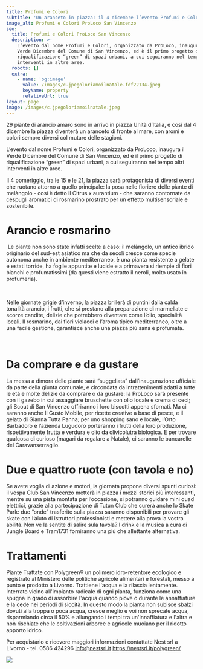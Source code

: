 ```yaml
---
title: Profumi e Colori
subtitle: 'Un aranceto in piazza: il 4 dicembre l’evento Profumi e Colori'
image_alt: Profumi e Colori ProLoco San Vincenzo
seo:
  title: Profumi e Colori ProLoco San Vincenzo
  description: >-
    L’evento dal nome Profumi e Colori, organizzato da ProLoco, inaugura il
    Verde Dicembre del Comune di San Vincenzo, ed è il primo progetto di
    riqualificazione “green” di spazi urbani, a cui seguiranno nel tempo altri
    interventi in altre aree. 
  robots: []
  extra:
    - name: 'og:image'
      value: /images/c.jpegoloriamoilnatale-fdf22134.jpeg
      keyName: property
      relativeUrl: true
layout: page
image: /images/c.jpegoloriamoilnatale.jpeg
---
```

29 piante di arancio amaro sono in arrivo in piazza Unità d’Italia, e così dal 4 dicembre la piazza diventerà un aranceto di fronte al mare, con aromi e colori sempre diversi col mutare delle stagioni. 

L’evento dal nome Profumi e Colori, organizzato da ProLoco, inaugura il Verde Dicembre del Comune di San Vincenzo, ed è il primo progetto di riqualificazione “green” di spazi urbani, a cui seguiranno nel tempo altri interventi in altre aree. 

Il 4 pomeriggio, tra le 15 e le 21, la piazza sarà protagonista di diversi eventi che ruotano attorno a quello principale: la posa nelle fioriere delle piante di melàngolo - così è detto il Citrus x aurantium - che saranno contornate da cespugli aromatici di rosmarino prostrato per un
effetto multisensoriale e sostenibile. 

# Arancio e rosmarino

 Le piante non sono state infatti scelte a caso: il melàngolo, un antico ibrido originario del sud-est asiatico ma che da secoli cresce come specie autonoma anche in ambiente mediterraneo, è una pianta resistente a gelate e estati torride, ha foglie appuntite e lucide e a primavera si riempie di fiori bianchi e profumatissimi (da questi viene estratto il neroli, molto usato in profumeria).

 

Nelle giornate grigie d’inverno, la piazza brillerà di puntini dalla calda tonalità arancio, i frutti, che si prestano alla preparazione di marmellate e scorze candite, delizie che potrebbero diventare come l’olio, specialità locali. Il rosmarino, dai fiori violacei e l’aroma tipico mediterraneo, oltre a una facile gestione, garantisce anche una piazza più sana e profumata.

 

# Da comprare e da gustare

La messa a dimora delle piante sarà “suggellata” dall’inaugurazione ufficiale da parte della giunta comunale, e circondata da intrattenimenti adatti a tutte le età e molte delizie da comprare o da gustare: la ProLoco sarà presente con il gazebo in cui assaggiare bruschette con olio
locale e crema di ceci; gli Scout di San Vincenzo offriranno i loro biscotti appena sfornati. Ma ci saranno anche Il Gusto Mobile, per ricette creative a base di pesce, e il gelato di Gianna Tutta Panna; per uno shopping sano e locale, l’Orto Barbadoro e l’azienda Lugudoro porteranno i frutti della loro produzione, rispettivamente frutta e verdura e olio da olivicolutra biologica. E per trovare qualcosa di curioso (magari da regalare a Natale), ci saranno le bancarelle del Caravanserraglio. 

# Due e quattro ruote (con tavola e no)

Se avete voglia di azione e motori, la giornata propone diversi spunti curiosi: il vespa Club San Vincenzo metterà in piazza i mezzi storici più interessanti, mentre su una pista montata per l’occasione, si potranno guidare mini quad elettrici, grazie alla partecipazione di Tutun Club
che curerà anche lo Skate Park: due “onde” trasferite sulla piazza saranno disponibili per provare gli skate con l’aiuto di istruttori professionisti e
mettere alla prova la vostra abilità. Non ve la sentite di salire sula tavola?
I drink e la musica a cura di Jungle Board e Tram1731 forniranno una più che allettante alternativa.



# Trattamenti

Piante Trattate con Polygreen®️ un polimero idro-retentore ecologico e registrato al Ministero delle politiche agricole alimentari e forestali, messo a punto e prodotto a Livorno. Trattiene l'acqua e la rilascia lentamente. Interrato vicino all'impianto radicale di ogni pianta, funziona come una spugna in grado di assorbire l'acqua quando piove o durante le annaffiature e la cede nei periodi di siccità.
In questo modo la pianta non subisce sbalzi dovuti alla troppa o poca acqua, cresce meglio e voi non sprecate acqua, risparmiando circa il 50% e allungando i tempi tra un'innaffiatura e l'altra e non rischiate che le coltivazioni arboree e agricole muoiano per il ridotto apporto idrico.

Per acquistarlo e ricevere maggiori informazioni contattate Nest srl a Livorno - tel. 0586 424296 info@nestsrl.it <https://nestsrl.it/polygreen/>

![](/images/WhatsApp%20Image%202021-12-02%20at%2018.39.47.jpeg)

 
